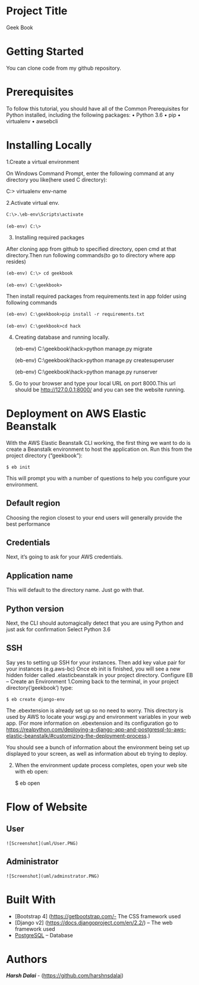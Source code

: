 # Project Title
Geek Book
# Getting Started
You can clone code from my github repository.
# Prerequisites
To follow this tutorial, you should have all of the Common Prerequisites for Python installed, including the following packages:
•	Python 3.6
•	pip
•	virtualenv
•	awsebcli

# Installing Locally
1.Create a virtual environment

On Windows Command Prompt, enter the following command at any directory you like(here used C directory):	

C:\> virtualenv env-name

2.Activate virtual env.
	
	C:\>.\eb-env\Scripts\activate
	
	(eb-env) C:\>	

3. Installing required packages

After cloning app from github to specified directory, open cmd at that directory.Then run following commands(to go to directory where app resides)
	
	(eb-env) C:\> cd geekbook
	
	(eb-env) C:\geekbook> 

Then install required packages from requirements.text in app folder using following commands
	
	(eb-env) C:\geekbook>pip install -r requirements.txt
	
	(eb-env) C:\geekbook>cd hack	

4. Creating database and running locally.
	
	(eb-env) C:\geekbook\hack>python manage.py migrate
	
	(eb-env) C:\geekbook\hack>python manage.py createsuperuser
	
	(eb-env) C:\geekbook\hack>python manage.py runserver

5. Go to your browser and type your local URL on port 8000.This url should be
	http://127.0.0.1:8000/
			and you can see the website running.

# Deployment on AWS Elastic Beanstalk

With the AWS Elastic Beanstalk CLI working, the first thing we want to do is create a Beanstalk environment to host the
application on. Run this from the project directory (“geekbook”):
	
	$ eb init

This will prompt you with a number of questions to help you configure your environment.

## Default region

Choosing the region closest to your end users will generally provide the best performance
## Credentials

Next, it’s going to ask for your AWS credentials.
## Application name

This will default to the directory name. Just go with that.
## Python version

Next, the CLI should automagically detect that you are using Python and just ask for confirmation
Select Python 3.6

## SSH
Say yes to setting up SSH for your instances. Then add key value pair for your instances (e.g.aws-bc)
Once eb init is finished, you will see a new hidden folder called .elasticbeanstalk in your project directory.
Configure EB – Create an Environment
1.Coming back to the terminal, in your project directory(‘geekbook’) type:
	
	$ eb create django-env

The .ebextension is already set up so no need to worry. This directory is used by AWS to locate your wsgi.py and environment variables in your web app.    (For more information on .ebextension and its configuration go to https://realpython.com/deploying-a-django-app-and-postgresql-to-aws-elastic-beanstalk/#customizing-the-deployment-process.)

You should see a bunch of information about the environment being set up displayed to your screen, as well as information about eb trying to deploy. 

2. When the environment update process completes, open your web site with eb open:
	
	$ eb open

# Flow of Website

## User
	![Screenshot](uml/User.PNG)

## Administrator
	![Screenshot](uml/adminstrator.PNG)
# Built With

* [Bootstrap 4] (https://getbootstrap.com/- The CSS framework used
* [Django v2] (https://docs.djangoproject.com/en/2.2/)
– The web framework used
* [PostgreSQL]( https://www.postgresql.org/) – Database

# Authors

***Harsh Dalai*** - (https://github.com/harshnsdalai)


